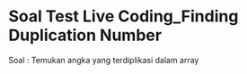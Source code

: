 # Soal Test Live Coding_Finding Duplication Number
 Soal : Temukan angka yang terdiplikasi dalam array
